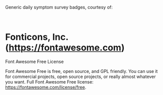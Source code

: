 Generic daily symptom survey badges, courtesy of:

<br>

# Fonticons, Inc. (https://fontawesome.com)

Font Awesome Free License

Font Awesome Free is free, open source, and GPL friendly. You can use it for
commercial projects, open source projects, or really almost whatever you want.
Full Font Awesome Free license: https://fontawesome.com/license/free.